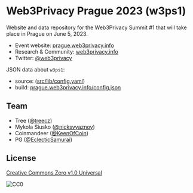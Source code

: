 # Web3Privacy Prague 2023 (w3ps1)

Website and data repository for the Web3Privacy Summit #1 that will take place in Prague on June 5, 2023.

- Event website: [prague.web3privacy.info](https://prague.web3privacy.info)
- Research & Community: [web3privacy.info](https://web3privacy.info)
- Twitter: [@web3privacy](http://twitter.com/web3privacy)

JSON data about `w3ps1`:

- source: ([src/lib/config.yaml](src/lib/config.yaml))
- build: [prague.web3privacy.info/config.json](https://prague.web3privacy.info/config.json)

## Team

- Tree ([@treecz](https://twitter.com/treecz))
- Mykola Siusko ([@nicksvyaznoy](https://twitter.com/nicksvyaznoy))
- Coinmandeer ([@KeenOfCoin](https://twitter.com/KeenOfCoin))
- PG ([@EclecticSamurai](https://github.com/EclecticSamurai))

## License

[Creative Commons Zero v1.0 Universal](https://creativecommons.org/publicdomain/zero/1.0/)

![CC0](https://upload.wikimedia.org/wikipedia/commons/6/69/CC0_button.svg)
